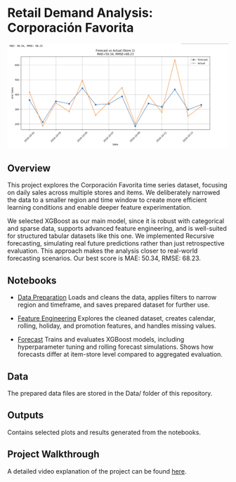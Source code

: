 # Retail Demand Analysis: Corporación Favorita
![Sample Forecast](Output/Forecast%20Result.png)

## Overview

This project explores the Corporación Favorita time series dataset, focusing on daily sales across multiple stores and items.
We deliberately narrowed the data to a smaller region and time window to create more efficient learning conditions and enable deeper feature experimentation.

We selected XGBoost as our main model, since it is robust with categorical and sparse data, supports advanced feature engineering, and is well-suited for structured tabular datasets like this one. We implemented Recursive forecasting, simulating real future predictions rather than just retrospective evaluation. This approach makes the analysis closer to real-world forecasting scenarios.
Our best score is MAE: 50.34, RMSE: 68.23.

## Notebooks

- [Data Preparation](https://github.com/LenaGeller/Favorita-forecast/blob/main/Notebooks/data_prep_Perischable.ipynb)
Loads and cleans the data, applies filters to narrow region and timeframe, and saves prepared dataset for further use.

- [Feature Engineering](https://github.com/LenaGeller/Favorita-forecast/blob/main/Notebooks/Best_EDA_and_Feature_Engineering_Perishable.ipynb)
Explores the cleaned dataset, creates calendar, rolling, holiday, and promotion features, and handles missing values.

- [Forecast](https://github.com/LenaGeller/Favorita-forecast/blob/main/Notebooks/Best_MAE_October_Forecast_Produce_XGBoost.ipynb)
Trains and evaluates XGBoost models, including hyperparameter tuning and rolling forecast simulations. Shows how forecasts differ at item-store level compared to aggregated evaluation.

## Data

The prepared data files are stored in the Data/ folder of this repository.

## Outputs

Contains selected plots and results generated from the notebooks.

## Project Walkthrough
A detailed video explanation of the project can be found [here](https://drive.google.com/file/d/1Qbn7r3tcOXRRPrLXTFk3xRLPrR4OyeQr/view?usp=sharing).

